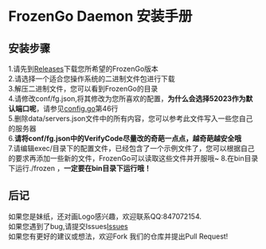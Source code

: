 # FrozenGo Daemon 安装手册
## 安装步骤
1.请先到[Releases](https://github.com/Rubiginosu/frozen-go)下载您所希望的FrozenGo版本<br />
2.请选择一个适合您操作系统的二进制文件包进行下载<br />
3.解压二进制文件，您可以看到FrozenGo的目录<br />
4.请修改conf/fg.json,将其修改为您所喜欢的配置，<strong>为什么会选择52023作为默认端口呢</strong>，请参见[config.go](https://github.com/Rubiginosu/frozen-go/blob/master/daemon/src/conf/config.go)第46行<br />
5.删除data/servers.json文件中的所有内容，您可以参考此文件写入一些您自己的服务器<br />
6.<strong>请将conf/fg.json中的VerifyCode尽量改的奇葩一点点，越奇葩越安全哦</strong><br />
7.请编辑exec/目录下的配置文件，已经包含了一个示例文件了，您可以根据自己的要求再添加一些新的文件，FrozenGo可以读取这些文件并开服哦~
8.在bin目录下运行./frozen ，<strong>一定要在bin目录下运行哦！</strong>
## 后记
如果您是妹纸，还对画Logo感兴趣，欢迎联系QQ:847072154.<br />
如果您遇到了bug,请提交Issues[Issues](https://github.com/Rubiginosu/frozen-go/issues)<br />
如果您有更好的建议或想法，欢迎Fork 我们的仓库并提出Pull Request!<br />
